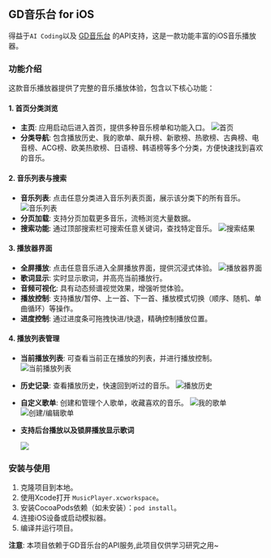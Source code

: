 ## GD音乐台 for iOS

得益于`AI Coding`以及 [GD音乐台](https://music.gdstudio.xyz/) 的API支持，这是一款功能丰富的iOS音乐播放器。

### 功能介绍

这款音乐播放器提供了完整的音乐播放体验，包含以下核心功能：

#### 1. 首页分类浏览
- **主页**: 应用启动后进入首页，提供多种音乐榜单和功能入口。
  ![首页](images/1.png)
- **分类导航**: 包含播放历史、我的歌单、飙升榜、新歌榜、热歌榜、古典榜、电音榜、ACG榜、欧美热歌榜、日语榜、韩语榜等多个分类，方便快速找到喜欢的音乐。

#### 2. 音乐列表与搜索
- **音乐列表**: 点击任意分类进入音乐列表页面，展示该分类下的所有音乐。
  ![音乐列表](images/2.png)
- **分页加载**: 支持分页加载更多音乐，流畅浏览大量数据。
- **搜索功能**: 通过顶部搜索栏可搜索任意关键词，查找特定音乐。
  ![搜索结果](images/3.png)

#### 3. 播放器界面
- **全屏播放**: 点击任意音乐进入全屏播放界面，提供沉浸式体验。
  ![播放器界面](images/4.png)
- **歌词显示**: 实时显示歌词，并高亮当前播放行。
- **音频可视化**: 具有动态频谱视觉效果，增强听觉体验。
- **播放控制**: 支持播放/暂停、上一首、下一首、播放模式切换（顺序、随机、单曲循环）等操作。
- **进度控制**: 通过进度条可拖拽快进/快退，精确控制播放位置。

#### 4. 播放列表管理
- **当前播放列表**: 可查看当前正在播放的列表，并进行播放控制。
  ![当前播放列表](images/5.png)
  
- **历史记录**: 查看播放历史，快速回到听过的音乐。
  ![播放历史](images/6.png)
  
- **自定义歌单**: 创建和管理个人歌单，收藏喜欢的音乐。
  ![我的歌单](images/7.png)
  ![创建/编辑歌单](images/8.png)
  
- **支持后台播放以及锁屏播放显示歌词**
  
  ![](images/9.PNG)

### 安装与使用

1. 克隆项目到本地。
2. 使用Xcode打开 `MusicPlayer.xcworkspace`。
3. 安装CocoaPods依赖（如未安装）：`pod install`。
4. 连接iOS设备或启动模拟器。
5. 编译并运行项目。

**注意**: 本项目依赖于GD音乐台的API服务,此项目仅供学习研究之用~